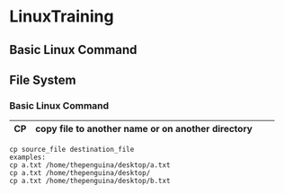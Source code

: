 # LinuxTraining
## Basic Linux Command
## File System

### Basic Linux Command

| CP | copy file to another name or on another directory |   |   |
|----|---------------------------------------------------|---|---|
```
cp source_file destination_file
examples:
cp a.txt /home/thepenguina/desktop/a.txt
cp a.txt /home/thepenguina/desktop/
cp a.txt /home/thepenguina/desktop/b.txt
```
